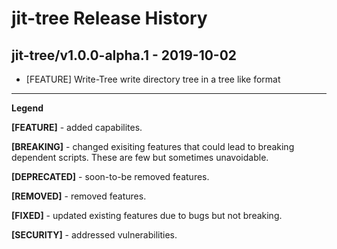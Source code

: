 # jit-tree Release History

## jit-tree/v1.0.0-alpha.1 - 2019-10-02

- [FEATURE] Write-Tree write directory tree in a tree like format

---
**Legend**

**[FEATURE]** - added capabilites.

**[BREAKING]** - changed exisiting features that could lead to breaking dependent scripts. These are few but sometimes unavoidable. 

**[DEPRECATED]** - soon-to-be removed features.

**[REMOVED]** - removed features.

**[FIXED]** - updated existing features due to bugs but not breaking.

**[SECURITY]** - addressed vulnerabilities.
